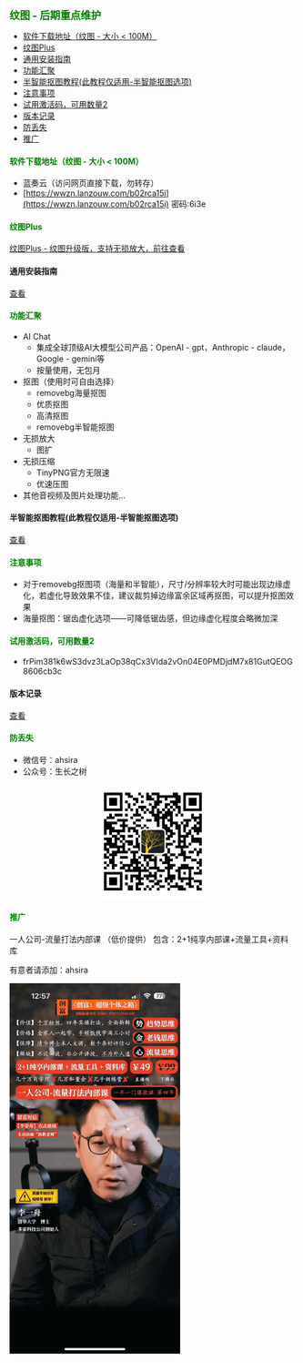 
<b><font color=green size=4>
纹图 -  后期重点维护
</font></b>

- [软件下载地址（纹图 - 大小 \< 100M）](#软件下载地址纹图---大小--100m)
- [纹图Plus](#纹图plus)
- [通用安装指南](#通用安装指南)
- [功能汇聚](#功能汇聚)
- [半智能抠图教程(此教程仅适用-半智能抠图选项)](#半智能抠图教程此教程仅适用-半智能抠图选项)
- [注意事项](#注意事项)
- [试用激活码，可用数量2](#试用激活码可用数量2)
- [版本记录](#版本记录)
- [防丢失](#防丢失)
- [推广](#推广)


#### <font color=green>软件下载地址（纹图 - 大小 < 100M）</font>
- 蓝奏云（访问网页直接下载，勿转存）
- [https://wwzn.lanzouw.com/b02rca15i](https://wwzn.lanzouw.com/b02rca15i) 密码:6i3e


#### <font color=green>纹图Plus</font>
[纹图Plus - 纹图升级版，支持无损放大，前往查看](./plusinfo.md)

#### 通用安装指南
[查看](../../univer/install.md)

#### <font color=green>功能汇聚</font>
- AI Chat
  - 集成全球顶级AI大模型公司产品：OpenAI - gpt，Anthropic - claude，Google - gemini等
  - 按量使用，无包月
- 抠图（使用时可自由选择）
  - removebg海量抠图
  - 优质抠图
  - 高清抠图
  - removebg半智能抠图
- 无损放大
  - 图扩
- 无损压缩
  - TinyPNG官方无限速
  - 优速压图
- 其他音视频及图片处理功能...

#### 半智能抠图教程(此教程仅适用-半智能抠图选项)
[查看](../../../out/tutor/mer/index.md)

#### <font color=green>注意事项</font>
- 对于removebg抠图项（海量和半智能），尺寸/分辨率较大时可能出现边缘虚化，若虚化导致效果不佳，建议裁剪掉边缘富余区域再抠图，可以提升抠图效果
- 海量抠图：锯齿虚化选项——可降低锯齿感，但边缘虚化程度会略微加深

#### <font color=green>试用激活码，可用数量2</font>
- frPim381k6wS3dvz3LaOp38qCx3VIda2vOn04E0PMDjdM7x81GutQEOG8606cb3c

#### 版本记录
[查看](./version.md)

#### <font color=green>防丢失</font>
<!-- - 微信号：mtreeah (建议添加，可提供售后及咨询服务) -->
- 微信号：ahsira 
- 公众号：生长之树
<center><img src="../../../assets/qrcode_for.jpg" width="200px"></center>

#### <font color=green>推广</font>

一人公司-流量打法内部课 （低价提供）
包含：2+1纯享内部课+流量工具+资料库

有意者请添加：ahsira

<img src="../../../assets/ad/liuliang/IMG_7616.PNG" width="300px">

<!-- <video id="video" controls="" preload="none" poster="" width="600px">
      <source id="mp4" src="../../../assets/ad/dangshan/4.MP4" type="video/mp4"> -->
<!-- </video> -->
